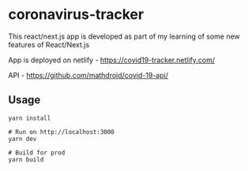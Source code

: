 # coronavirus-tracker
This react/next.js app is developed as part of my learning of some new features of React/Next.js

App is deployed on netlify - https://covid19-tracker.netlify.com/

API - https://github.com/mathdroid/covid-19-api/

## Usage
```
yarn install

# Run on http://localhost:3000
yarn dev

# Build for prod
yarn build
